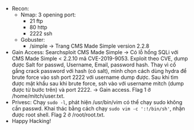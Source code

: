 ﻿- Recon:
	* Nmap: 3 opening port:
		* 21 ftp
		* 80 http
		* 2222 ssh
	* Gobuster: 
		* /simple -> Trang CMS Made Simple version 2.2.8
- Gain Access: Searchsploit CMS Made Simple -> Có lỗ hổng SQLi với CMS Made Simple < 2.2.10 mã CVE-2019-9053. Exploit theo CVE, dump được Salt for passwd, Username, Email, password hash. Thay vì cố gắng crack password với hash (có salt), mình chọn cách dùng hydra để brute force vào ssh port 2222 với username dump được. Sau khi tìm được mật khẩu sau khi brute force, ssh vào với username mitch (dump được từ bước trên) và port 2222. -> Gain access. Flag 1 ở /home/mitch/user.txt.
- Privesc: Chạy `sudo -l`, phát hiện /usr/bin/vim có thể chạy sudo không cần passwd. Khai thác bằng cách chạy `sudo vim -c ':!/bin/sh'`, nhận được root shell. Flag 2 ở /root/root.txt.
- Happy Hacking!
